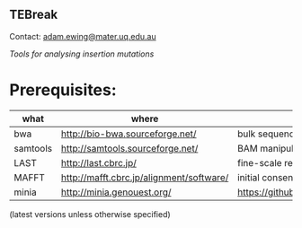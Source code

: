 ## TEBreak 

Contact: adam.ewing@mater.uq.edu.au

*Tools for analysing insertion mutations*

# Prerequisites:

|what     | where | why |
|---------|-------|-----|
|bwa      | http://bio-bwa.sourceforge.net/  | bulk sequence alignments |
|samtools | http://samtools.sourceforge.net/ | BAM manipulation |
|LAST     | http://last.cbrc.jp/ | fine-scale realignment |
|MAFFT    | http://mafft.cbrc.jp/alignment/software/ | initial consensus sequences option |
|minia    | http://minia.genouest.org/ | https://github.com/adamewing/tebreak |


(latest versions unless otherwise specified)

